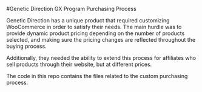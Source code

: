 #Genetic Direction GX Program Purchasing Process

Genetic Direction has a unique product that required customizing WooCommerce in order to satisfy their needs. The main hurdle was to provide dynamic product pricing depending on the number of products selected, and making sure the pricing changes are reflected throughout the buying process.

Additionally, they needed the ability to extend this process for affiliates who sell products through their website, but at different prices.

The code in this repo contains the files related to the custom purchasing process.